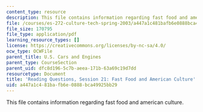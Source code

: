 ```yaml
---
content_type: resource
description: This file contains information regarding fast food and american culture.
file: /courses/es-272-culture-tech-spring-2003/a447a1c481bafb6e0888bca49925bb29_MITES_272S03_q21.pdf
file_size: 170795
file_type: application/pdf
learning_resource_types: []
license: https://creativecommons.org/licenses/by-nc-sa/4.0/
ocw_type: OCWFile
parent_title: U.S. Cars and Engines
parent_type: CourseSection
parent_uid: dfc8d196-5c7b-aeea-171b-63a69c19d7dd
resourcetype: Document
title: 'Reading Questions, Session 21: Fast Food and American Culture'
uid: a447a1c4-81ba-fb6e-0888-bca49925bb29
---
```

This file contains information regarding fast food and american culture.